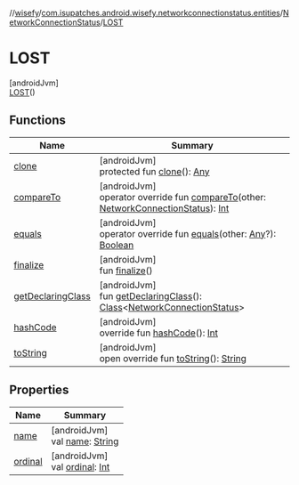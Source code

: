 //[wisefy](../../../../index.md)/[com.isupatches.android.wisefy.networkconnectionstatus.entities](../../index.md)/[NetworkConnectionStatus](../index.md)/[LOST](index.md)

# LOST

[androidJvm]\
[LOST](index.md)()

## Functions

| Name | Summary |
|---|---|
| [clone](../-u-n-a-v-a-i-l-a-b-l-e/index.md#919483808%2FFunctions%2F1622544596) | [androidJvm]<br>protected fun [clone](../-u-n-a-v-a-i-l-a-b-l-e/index.md#919483808%2FFunctions%2F1622544596)(): [Any](https://kotlinlang.org/api/latest/jvm/stdlib/kotlin/-any/index.html) |
| [compareTo](../-u-n-a-v-a-i-l-a-b-l-e/index.md#695287834%2FFunctions%2F1622544596) | [androidJvm]<br>operator override fun [compareTo](../-u-n-a-v-a-i-l-a-b-l-e/index.md#695287834%2FFunctions%2F1622544596)(other: [NetworkConnectionStatus](../index.md)): [Int](https://kotlinlang.org/api/latest/jvm/stdlib/kotlin/-int/index.html) |
| [equals](../-u-n-a-v-a-i-l-a-b-l-e/index.md#-1009559292%2FFunctions%2F1622544596) | [androidJvm]<br>operator override fun [equals](../-u-n-a-v-a-i-l-a-b-l-e/index.md#-1009559292%2FFunctions%2F1622544596)(other: [Any](https://kotlinlang.org/api/latest/jvm/stdlib/kotlin/-any/index.html)?): [Boolean](https://kotlinlang.org/api/latest/jvm/stdlib/kotlin/-boolean/index.html) |
| [finalize](../-u-n-a-v-a-i-l-a-b-l-e/index.md#-653876033%2FFunctions%2F1622544596) | [androidJvm]<br>fun [finalize](../-u-n-a-v-a-i-l-a-b-l-e/index.md#-653876033%2FFunctions%2F1622544596)() |
| [getDeclaringClass](../-u-n-a-v-a-i-l-a-b-l-e/index.md#-131535050%2FFunctions%2F1622544596) | [androidJvm]<br>fun [getDeclaringClass](../-u-n-a-v-a-i-l-a-b-l-e/index.md#-131535050%2FFunctions%2F1622544596)(): [Class](https://developer.android.com/reference/kotlin/java/lang/Class.html)<[NetworkConnectionStatus](../index.md)> |
| [hashCode](../-u-n-a-v-a-i-l-a-b-l-e/index.md#446421858%2FFunctions%2F1622544596) | [androidJvm]<br>override fun [hashCode](../-u-n-a-v-a-i-l-a-b-l-e/index.md#446421858%2FFunctions%2F1622544596)(): [Int](https://kotlinlang.org/api/latest/jvm/stdlib/kotlin/-int/index.html) |
| [toString](../-u-n-a-v-a-i-l-a-b-l-e/index.md#268255793%2FFunctions%2F1622544596) | [androidJvm]<br>open override fun [toString](../-u-n-a-v-a-i-l-a-b-l-e/index.md#268255793%2FFunctions%2F1622544596)(): [String](https://kotlinlang.org/api/latest/jvm/stdlib/kotlin/-string/index.html) |

## Properties

| Name | Summary |
|---|---|
| [name](name.md) | [androidJvm]<br>val [name](name.md): [String](https://kotlinlang.org/api/latest/jvm/stdlib/kotlin/-string/index.html) |
| [ordinal](ordinal.md) | [androidJvm]<br>val [ordinal](ordinal.md): [Int](https://kotlinlang.org/api/latest/jvm/stdlib/kotlin/-int/index.html) |
